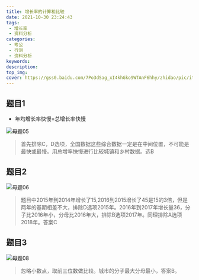 ```yaml
---
title: 增长率的计算和比较
date: 2021-10-30 23:24:43
tags:
 - 增长率
 - 资料分析
categories:
 - 考公
 - 行测
 - 资料分析
keywords:
description:
top_img:
cover: https://gss0.baidu.com/7Po3dSag_xI4khGko9WTAnF6hhy/zhidao/pic/item/3ac79f3df8dcd10055e41f2c708b4710b9122f47.jpg
---
```

## 题目1
* 年均增长率快慢=总增长率快慢

![母题05](https://wx3.sinaimg.cn/mw690/005SoUZ5ly1gvxreql1pij30no0ixgo8.jpg "题目1")

> 首先排除C，D选项，全国数据这些综合数据一定是在中间位置，不可能是最快或最慢。用总增率快慢进行比较城镇和乡村数据。选B


## 题目2
![母题06](https://wx4.sinaimg.cn/mw690/005SoUZ5ly1gvxrf28juij30ms0budh3.jpg "题目2")

> 题目中2015年到2014年增长了15,2016到2015增长了45是15的3倍，但是两年的基期相差不大，排除D选项2015年。2016年到2017年增长量36，分子比2016年小，分母比2016年大，排除B选项2017年。同理排除A选项2018年。答案C

## 题目3
![母题08](https://wx2.sinaimg.cn/mw690/005SoUZ5ly1gvy88nl588j30ox0jtacu.jpg "题目3")

> 忽略小数点，取前三位数做比较。城市的分子最大分母最小，答案B。